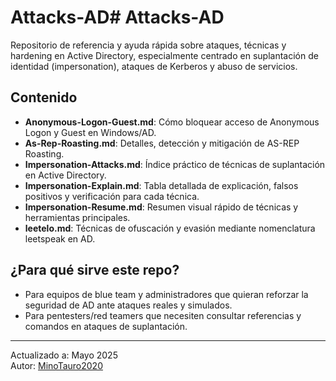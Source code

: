 # Attacks-AD# Attacks-AD

Repositorio de referencia y ayuda rápida sobre ataques, técnicas y hardening en Active Directory, especialmente centrado en suplantación de identidad (impersonation), ataques de Kerberos y abuso de servicios.

## Contenido

- **Anonymous-Logon-Guest.md**: Cómo bloquear acceso de Anonymous Logon y Guest en Windows/AD.
- **As-Rep-Roasting.md**: Detalles, detección y mitigación de AS-REP Roasting.
- **Impersonation-Attacks.md**: Índice práctico de técnicas de suplantación en Active Directory.
- **Impersonation-Explain.md**: Tabla detallada de explicación, falsos positivos y verificación para cada técnica.
- **Impersonation-Resume.md**: Resumen visual rápido de técnicas y herramientas principales.
- **leetelo.md**: Técnicas de ofuscación y evasión mediante nomenclatura leetspeak en AD.

## ¿Para qué sirve este repo?

- Para equipos de blue team y administradores que quieran reforzar la seguridad de AD ante ataques reales y simulados.
- Para pentesters/red teamers que necesiten consultar referencias y comandos en ataques de suplantación.


---

Actualizado a: Mayo 2025  
Autor: [MinoTauro2020](https://github.com/MinoTauro2020)
